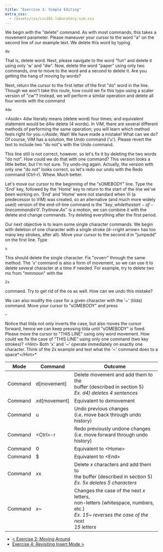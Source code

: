 ```yaml
---
title: "Exercise 3: Simple Editing"
extra_css:
  - /assets/css/csc201-laboratory-vim.css
---
```

We begin with the "delete" command. As with most commands, this takes a movement parameter. Please maneuver your cursor to the word "a" on the second line of our example text. We delete this word by typing

    dw

That is, delete word. Next, please navigate to the word "fun" and delete it using only 'w' and "dw". Now, delete the word "paper" using only two commands, one to move to the word and a second to delete it. Are you getting the hang of moving by words?

Next, return the cursor to the first letter of the first "do" word in the line. Though we won't take this route, how could we fix this typo using a scaler version of "cw"? Instead, we will perform a similar operation and delete all four words with the command

    4dw

*&lt;Aside&gt;* 4dw literally means (delete word) four times; and equivalent statement would be d4w delete (4 words). In ViM, there are several different methods of performing the same operation; you will learn which method feels right for you.*&lt;/Aside*;</em> Wait! We have made a mistake! What can we do? Of course, ViM has a solution, the Undo command ('u'). Please revert the text to include two "do not"s with the Undo command.

This line still is not correct, however, so let's fix it by deleting the two words "do not". How could we do that with one command? This version looks a little better, but I'm not sure. Try undo-ing again. Actually, the version with only one "do not" looks correct, so let's redo our undo with the Redo command (Ctrl-r). Whew. Much better.

Let's move our cursor to the beginning of the "sOMEBODY" line. Type the 'End' key, followed by the 'Home' key to return to the start of the line we've been working on. 'End' and 'Home' were not standard when Vi (a predecessor to ViM) was created, so an alternative (and much more widely used) version of the end-of-line command is the '$' key, while the start-of-line command is '0'. Try it now. As '$' is a motion, we can combine it with the delete and change commands. Try deleting everything after the first period.

Our next objective is to learn some single character commands. We begin with deletion of one character with a single stroke (d-&lt;right arrow&gt; has too many key strokes, after all). Move your cursor to the second d in "jumpedd" on the first line. Type

    x

This should delete the single character. Fix "ovverr" through the same method. The 'x' command is also a form of movement, so we can use it to delete several character at a time if needed. For example, try to delete two ms from "mmmoon" with the

    2x

command. Try to get rid of the os as well. How can we undo this mistake?

We can also modify the case for a given character with the '~' (tilda) command. Move your cursor to "sOMEBODY" and press

    ~

Notice that tilda not only inverts the case, but also moves the cursor forward, hence we can keep pressing tilda until "sOMEBODY" is fixed. Please move the cursor to "THIS LINE" using only word movement. How could we fix the case of "THIS LINE" using only one command (two key strokes)? *&lt;Hint&gt;* Both 'x' and '~' operate immediately on exactly one character. Think of the 2x example and test what the '~' command does to a space*&lt;/Hint&gt;*

 Mode | Command | Outcome
 -----|---------|--------
Command | d[movement] | Delete movement and add them to the<br /> buffer (described in section 5)<br /> *Ex. d4) deletes 4 sentences*
Command | *x*d[movement] | Equivalent to d*x*movement
Command | u | Undo previous changes<br /> (i.e. move back through undo history)
Command | &lt;Ctrl&gt;-r | Redo previously undone changes<br /> (i.e. move forward through undo history)
Command | 0 | Equivalent to &lt;Home&gt;
Command | $ | Equivalent to &lt;End&gt;
Command | *x*x | Delete *x* characters and add them to<br /> the buffer (described in section 5)<br /> *Ex. 5x deletes 5 characters*
Command | *x*~ | Changes the case of the next <em>x</em> letters,<br /> non-letters (whitespace, numbers, etc.)<br /> *Ex. 15~ reverses the case of the next<br /> 15 letters*

- [&lt; Exercise 2: Moving Around](../exercise-2-moving-around)
- [Exercise 4: Revisiting Insert Mode &gt;](../exercise-4-revisiting-insert-mode)
